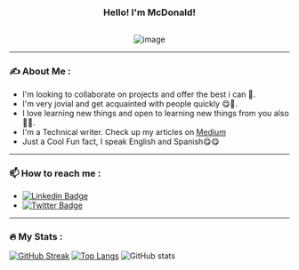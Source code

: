 <div align="center">
  
  ### Hello! I'm McDonald!

  <img src="https://komarev.com/ghpvc/?username=certifieddonnie&style=plastic&color=blueviolet" alt=""/>
  
  ![image](https://user-images.githubusercontent.com/81980032/235608007-20c47320-a353-4ded-a66e-7eb57d76640a.png)
  
</div>



---
<!--
**Certifieddonnie/Certifieddonnie** is a ✨ _special_ ✨ repository because its `README.md` (this file) appears on your GitHub profile.

Here are some ideas to get you started:

- 🔭 I’m currently working on ...
- 🌱 I’m currently learning ...
- 👯 I’m looking to collaborate on ...
- 🤔 I’m looking for help with ...
- 💬 Ask me about ...
- 📫 How to reach me: ...
- 😄 Pronouns: ...
- ⚡ Fun fact: ...
-->

### ✍️ About Me :

- I'm looking to collaborate on projects and offer the best i can 👾.
- I'm very jovial and get acquainted with people quickly 😋🤖.
- I love learning new things and open to learning new things from you also 🌱🌱.
- I'm a Technical writer. Check up my articles on [Medium](https://medium.com/@mcdonaldsamure91)
- Just a Cool Fun fact, I speak English and Spanish😋😋

---

### 📫 How to reach me :

- [![Linkedin Badge](https://img.shields.io/badge/-LinkedIn-blue?style=flat&logo=Linkedin&logoColor=white)](https://linkedin.com/in/mcdonald-amure)
- [![Twitter Badge](https://img.shields.io/badge/Twitter-blue?style=for-the-badge&logo=twitter&logoColor=white)](https://twitter.com/CertifiedDonnie)

---

### :fire: My Stats :
[![GitHub Streak](http://github-readme-streak-stats.herokuapp.com?user=certifieddonnie&theme=holi-theme&background=000000)](https://git.io/streak-stats) [![Top Langs](https://github-readme-stats.vercel.app/api/top-langs/?username=certifieddonnie&layout=compact&theme=vision-friendly-dark)](https://github.com/anuraghazra/github-readme-stats)
![GitHub stats](https://github-readme-stats.vercel.app/api?username=certifieddonnie&count_private&show_icons=true&theme=radical)
